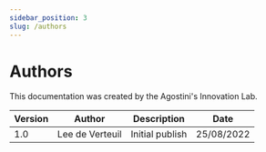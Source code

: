 ```yaml
---
sidebar_position: 3
slug: /authors
---
```


# Authors

This documentation was created by the Agostini's Innovation Lab.

| Version | Author          | Description     | Date       |
| ------- | --------------- | --------------- | ---------- |
| 1.0     | Lee de Verteuil | Initial publish | 25/08/2022 |
